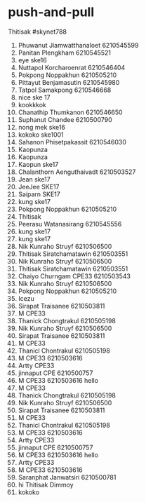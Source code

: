 # push-and-pull
Thitisak
#skynet788
1. Phuwanut Jiamwatthanaloet 6210545599
2. Panitan Plengkham 6210545521
3. eye ske16
4. Nuttapol Korcharoenrat 6210546404
5. Pokpong Noppakhun 6210505210
6. Pittayut Benjamasutin 6210545980
7. Tatpol Samakpong 6210546668
7. nice ske 17
8. kookkkok
9. Chanathip Thumkanon 6210546650
10. Suphanut Chandee 6210500790
11. nong mek ske16
12. kokoko ske1001
12. Sahanon Phisetpakassit 6210546030   
13. Kaopunza
13. Kaopunza 
13. Kaopun ske17
14. Chalanthorn Aenguthaivadt 6210503527
15. Jean ske17
16. JeeJee SKE17
17. Saiparn SKE17
18. kung ske17
19. Pokpong Noppakhun 6210505210
20. Thitisak
21. Peerasu Watanasirang 6210545556
22. kung ske17
22. kung ske17
23. Nik Kunraho Struyf 6210506500
22. Thitisak Siratchamatawin 6210503551
23. Nik Kunraho Struyf 6210506500
22. Thitisak Siratchamatawin 6210503551
23. Chaiyo Churngam CPE33 6210503543
23. Nik Kunraho Struyf 6210506500
23. Pokpong Noppakhun 6210505210
24. Icezu
25. Sirapat Traisanee 6210503811
300. M CPE33
26. Thanick Chongtrakul 6210505198
26. Nik Kunraho Struyf 6210506500
25. Sirapat Traisanee 6210503811
300. M CPE33
301. Thanicl Chontrakul 6210505198
300. M CPE33 6210503616
27. Artty CPE33
28. jinnaput CPE 6210500757
300. M CPE33 6210503616 hello
300. M CPE33
26. Thanick Chongtrakul 6210505198
26. Nik Kunraho Struyf 6210506500
25. Sirapat Traisanee 6210503811
300. M CPE33
301. Thanicl Chontrakul 6210505198
300. M CPE33 6210503616
27. Artty CPE33
28. jinnaput CPE 6210500757
300. M CPE33 6210503616 hello
27. Artty CPE33
123456789. M CPE33 6210503616
888. Saranphat Janwatsiri 6210500781
999. hi
Thitisak Dimmoy
1000. kokoko
